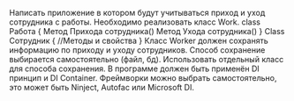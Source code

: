 Написать приложение в котором будут учитываться приход и уход сотрудника с работы.
Необходимо реализовать класс Work.
class Работа
{
Метод Прихода сотрудника()
Метод Ухода сотрудника()
}
Class Сотрудник
{
//Методы и свойства
}
Класс Worker должен сохранять информацию по приходу и уходу сотрудников. Способ сохранение
выбирается самостоятельно (файл, бд). Использовать отдельный класс для способа сохранения. В
программе должен быть применён DI принцип и DI Container. Фреймворки можно выбрать
самостоятельно, это может быть Ninject, Autofac или Microsoft DI.
